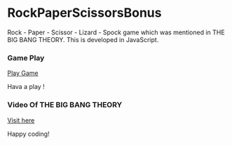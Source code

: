 # RockPaperScissorsBonus
Rock - Paper - Scissor - Lizard - Spock game which was mentioned in THE BIG BANG THEORY. This is developed in JavaScript.

### Game Play
[Play Game](https://abieproject12-rockpaperscissorsbonus.netlify.app/)

Hava a play !

### Video Of THE BIG BANG THEORY
[Visit here](https://www.youtube.com/watch?v=iSHPVCBsnLw&t=0s)

Happy coding! 
